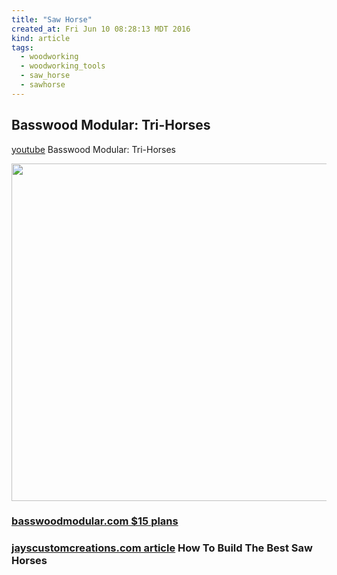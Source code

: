 ```yaml
---
title: "Saw Horse"
created_at: Fri Jun 10 08:28:13 MDT 2016
kind: article
tags:
  - woodworking
  - woodworking_tools
  - saw_horse
  - sawhorse
---
```


## Basswood Modular: Tri-Horses

<a href="https://www.youtube.com/watch?v=kpJcG8J1-bs" target="_blank">youtube</a>
Basswood Modular: Tri-Horses


<img src="/assets/images/basswood-tri-horse-01.png" width="540px">

### <a href="http://www.basswoodmodular.com/Default.asp" target="_blank">basswoodmodular.com $15 plans</a>

### <a href="http://jayscustomcreations.com/2013/04/saw-horses/" target="_blank">jayscustomcreations.com article</a> How To Build The Best Saw Horses

<!--
html boilerplate
<a href="" target="_blank"></a>
<img src="" width="400px">
<ul>
  <li></li>
</ul>
<pre>
</pre>
<pre><code>
</code></pre>
-->
